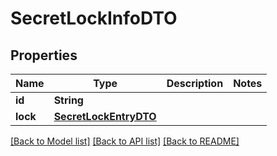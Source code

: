 # SecretLockInfoDTO

## Properties
Name | Type | Description | Notes
------------ | ------------- | ------------- | -------------
**id** | **String** |  | 
**lock** | [**SecretLockEntryDTO**](SecretLockEntryDTO.md) |  | 

[[Back to Model list]](../README.md#documentation-for-models) [[Back to API list]](../README.md#documentation-for-api-endpoints) [[Back to README]](../README.md)


